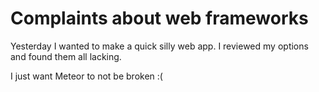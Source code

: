# Complaints about web frameworks

Yesterday I wanted to make a quick silly web app. I reviewed my options and found them all lacking.

I just want Meteor to not be broken :(